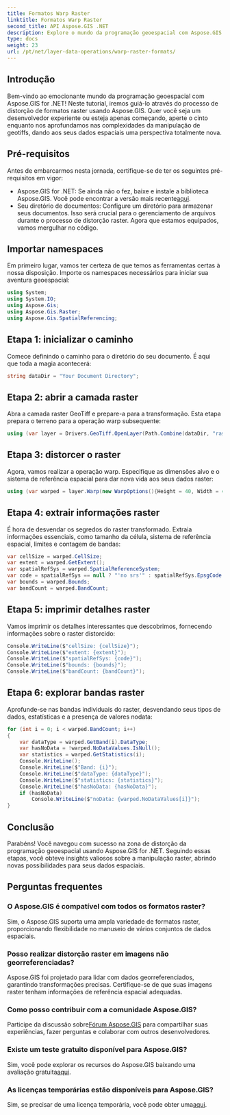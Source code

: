 ```yaml
---
title: Formatos Warp Raster
linktitle: Formatos Warp Raster
second_title: API Aspose.GIS .NET
description: Explore o mundo da programação geoespacial com Aspose.GIS for .NET. Aprenda a distorcer formatos raster passo a passo para uma visualização aprimorada de dados espaciais.
type: docs
weight: 23
url: /pt/net/layer-data-operations/warp-raster-formats/
---
```

## Introdução
Bem-vindo ao emocionante mundo da programação geoespacial com Aspose.GIS for .NET! Neste tutorial, iremos guiá-lo através do processo de distorção de formatos raster usando Aspose.GIS. Quer você seja um desenvolvedor experiente ou esteja apenas começando, aperte o cinto enquanto nos aprofundamos nas complexidades da manipulação de geotiffs, dando aos seus dados espaciais uma perspectiva totalmente nova.
## Pré-requisitos
Antes de embarcarmos nesta jornada, certifique-se de ter os seguintes pré-requisitos em vigor:
-  Aspose.GIS for .NET: Se ainda não o fez, baixe e instale a biblioteca Aspose.GIS. Você pode encontrar a versão mais recente[aqui](https://releases.aspose.com/gis/net/).
- Seu diretório de documentos: Configure um diretório para armazenar seus documentos. Isso será crucial para o gerenciamento de arquivos durante o processo de distorção raster.
Agora que estamos equipados, vamos mergulhar no código.
## Importar namespaces
Em primeiro lugar, vamos ter certeza de que temos as ferramentas certas à nossa disposição. Importe os namespaces necessários para iniciar sua aventura geoespacial:
```csharp
using System;
using System.IO;
using Aspose.Gis;
using Aspose.Gis.Raster;
using Aspose.Gis.SpatialReferencing;
```
## Etapa 1: inicializar o caminho
Comece definindo o caminho para o diretório do seu documento. É aqui que toda a magia acontecerá:
```csharp
string dataDir = "Your Document Directory";
```
## Etapa 2: abrir a camada raster
Abra a camada raster GeoTiff e prepare-a para a transformação. Esta etapa prepara o terreno para a operação warp subsequente:
```csharp
using (var layer = Drivers.GeoTiff.OpenLayer(Path.Combine(dataDir, "raster_float32.tif")))
```
## Etapa 3: distorcer o raster
Agora, vamos realizar a operação warp. Especifique as dimensões alvo e o sistema de referência espacial para dar nova vida aos seus dados raster:
```csharp
using (var warped = layer.Warp(new WarpOptions(){Height = 40, Width = 40, TargetSpatialReferenceSystem = SpatialReferenceSystem.Wgs84}))
```
## Etapa 4: extrair informações raster
É hora de desvendar os segredos do raster transformado. Extraia informações essenciais, como tamanho da célula, sistema de referência espacial, limites e contagem de bandas:
```csharp
var cellSize = warped.CellSize;
var extent = warped.GetExtent();
var spatialRefSys = warped.SpatialReferenceSystem;
var code = spatialRefSys == null ? "'no srs'" : spatialRefSys.EpsgCode.ToString();
var bounds = warped.Bounds;
var bandCount = warped.BandCount;
```
## Etapa 5: imprimir detalhes raster
Vamos imprimir os detalhes interessantes que descobrimos, fornecendo informações sobre o raster distorcido:
```csharp
Console.WriteLine($"cellSize: {cellSize}");
Console.WriteLine($"extent: {extent}");
Console.WriteLine($"spatialRefSys: {code}");
Console.WriteLine($"bounds: {bounds}");
Console.WriteLine($"bandCount: {bandCount}");
```
## Etapa 6: explorar bandas raster
Aprofunde-se nas bandas individuais do raster, desvendando seus tipos de dados, estatísticas e a presença de valores nodata:
```csharp
for (int i = 0; i < warped.BandCount; i++)
{
    var dataType = warped.GetBand(i).DataType;
    var hasNoData = !warped.NoDataValues.IsNull();
    var statistics = warped.GetStatistics(i);
    Console.WriteLine();
    Console.WriteLine($"Band: {i}");
    Console.WriteLine($"dataType: {dataType}");
    Console.WriteLine($"statistics: {statistics}");
    Console.WriteLine($"hasNoData: {hasNoData}");
    if (hasNoData)
        Console.WriteLine($"noData: {warped.NoDataValues[i]}");
}
```
## Conclusão
Parabéns! Você navegou com sucesso na zona de distorção da programação geoespacial usando Aspose.GIS for .NET. Seguindo essas etapas, você obteve insights valiosos sobre a manipulação raster, abrindo novas possibilidades para seus dados espaciais.
## Perguntas frequentes
### O Aspose.GIS é compatível com todos os formatos raster?
Sim, o Aspose.GIS suporta uma ampla variedade de formatos raster, proporcionando flexibilidade no manuseio de vários conjuntos de dados espaciais.
### Posso realizar distorção raster em imagens não georreferenciadas?
Aspose.GIS foi projetado para lidar com dados georreferenciados, garantindo transformações precisas. Certifique-se de que suas imagens raster tenham informações de referência espacial adequadas.
### Como posso contribuir com a comunidade Aspose.GIS?
 Participe da discussão sobre[Fórum Aspose.GIS](https://forum.aspose.com/c/gis/33) para compartilhar suas experiências, fazer perguntas e colaborar com outros desenvolvedores.
### Existe um teste gratuito disponível para Aspose.GIS?
 Sim, você pode explorar os recursos do Aspose.GIS baixando uma avaliação gratuita[aqui](https://releases.aspose.com/).
### As licenças temporárias estão disponíveis para Aspose.GIS?
 Sim, se precisar de uma licença temporária, você pode obter uma[aqui](https://purchase.aspose.com/temporary-license/).